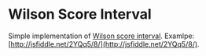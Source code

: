 Wilson Score Interval
=====================

Simple implementation of [Wilson score interval](http://en.wikipedia.org/wiki/Binomial_proportion_confidence_interval).
Examlpe: [http://jsfiddle.net/2YQq5/8/](http://jsfiddle.net/2YQq5/8/).
